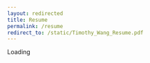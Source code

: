 ```yaml
---
layout: redirected
title: Resume
permalink: /resume
redirect_to: /static/Timothy_Wang_Resume.pdf
---
```


Loading